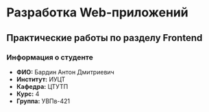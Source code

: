 # Разработка Web-приложений

## Практические работы по разделу Frontend

### Информация о студенте
- **ФИО:** Бардин Антон Дмитриевич
- **Институт:** ИУЦТ
- **Кафедра:** ЦТУТП
- **Курс:** 4
- **Группа:** УВПв-421